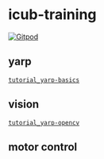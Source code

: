 # icub-training

[![Gitpod](https://gitpod.io/button/open-in-gitpod.svg)](https://github.com/vvasco/icub-training)

## yarp

[`tutorial_yarp-basics`](https://github.com/vvasco/icub-training/tree/master/tutorial_yarp-basics)

## vision

[`tutorial_yarp-opencv`](https://github.com/vvasco/icub-training/tree/master/tutorial_yarp-opencv)

## motor control

